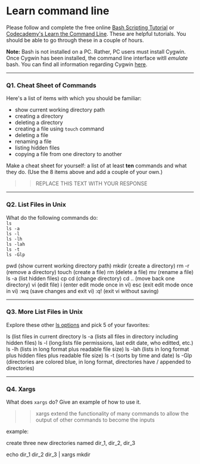 # Learn command line

Please follow and complete the free online [Bash Scripting Tutorial](https://ryanstutorials.net/bash-scripting-tutorial/) or [Codecademy's Learn the Command Line](https://www.codecademy.com/learn/learn-the-command-line). These are helpful tutorials. You should be able to go through these in a couple of hours.

**Note:** Bash is not installed on a PC. Rather, PC users must install Cygwin. Once Cygwin has been installed, the command line interface witll _emulate_ bash. You can find all information regarding Cygwin [here](https://www.cygwin.com/).

---

### Q1.  Cheat Sheet of Commands  

Here's a list of items with which you should be familiar:  
* show current working directory path
* creating a directory
* deleting a directory
* creating a file using `touch` command
* deleting a file
* renaming a file
* listing hidden files
* copying a file from one directory to another

Make a cheat sheet for yourself: a list of at least **ten** commands and what they do.  (Use the 8 items above and add a couple of your own.)  

> > REPLACE THIS TEXT WITH YOUR RESPONSE

---

### Q2.  List Files in Unix   

What do the following commands do:  
`ls`  
`ls -a`  
`ls -l`  
`ls -lh`  
`ls -lah`  
`ls -t`  
`ls -Glp`  

> > 

pwd (show current working directory path)
mkdir <dirname> (create a directory)
rm -r <dirname> (remove a directory)
touch <filename> (create a file)
rm <filename> (delete a file)
mv <filename> <newfilename> (rename a file)
ls -a (list hidden files)
cp <filename> <newpath>
cd <path> (change directory)
cd .. (move back one directory)
vi <filename> (edit file)
i (enter edit mode once in vi)
esc (exit edit mode once in vi)
:wq (save changes and exit vi)
:q! (exit vi without saving)

---

### Q3.  More List Files in Unix  

Explore these other [ls options](http://www.techonthenet.com/unix/basic/ls.php) and pick 5 of your favorites:

> > 

ls (list files in current directory
ls -a (lists all files in directory including hidden files)
ls -l (long:lists file permissions, last edit date, who editted, etc.)
ls -lh (lists in long format plus readable file size)
ls -lah (lists in long format plus hidden files plus readable file size)
ls -t (sorts by time and date)
ls -Glp (directories are colored blue, in long format, directories have / appended to directories)

---

### Q4.  Xargs   

What does `xargs` do? Give an example of how to use it.

> > xargs extend the functionality of many commands to allow the output of other commands to become the inputs

example:

create three new directories named dir_1, dir_2, dir_3

echo dir_1 dir_2 dir_3 | xargs mkdir
